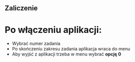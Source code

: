 ## Zaliczenie

# Po włączeniu aplikacji:
- Wybrać numer zadania
- Po skończeniu zakresu zadania aplikacja wraca do menu
- Aby wyjść z aplikacji trzeba w menu wybrać **opcję 0**